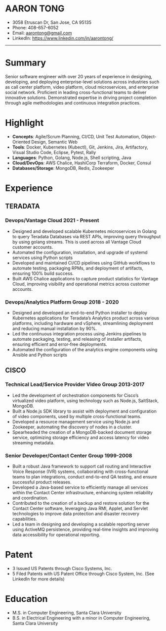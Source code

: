 # AARON TONG 
- 3058 Etruscan Dr, San Jose, CA 95135
- Phone: 408-657-6052
- Email: aarontong@gmail.com
- LinkedIn: https://www.linkedin.com/in/aarontong/

---

# Summary
Senior software engineer with over 20 years of experience in designing, developing, and deploying enterprise-level solutions across industries such as call center platform, video platform, cloud microservices, and enterprise social network. Proficient in leading cross-functional teams to deliver innovative solutions. Demonstrated expertise in driving project completion through agile methodologies and continuous integration practices.

# Highlight
- **Concepts**​: Agile/Scrum Planning, CI/CD, Unit Test Automation, Object-Oriented Design, Semantic Web
- **Tools**​: Docker, Kubernetes (Kubectl), Git, Jenkins, Jira, Artifactory, Visual Studio Code, Eclipse, Pytest, Rally
- **Languages**​: Python, Golang, Node.js, Shell scripting, Java
- **Cloud/DevOps**: AWS Chalice, HashiCorp Terraform, Docker, Consul
- **Databases/Storage**: MongoDB, Redis, Zookeeper

# Experience
## TERADATA
### Devops/Vantage Cloud 2021 - Present
- Designed and developed scalable Kubernetes microservices in Golang to query Teradata Databases via REST APIs, improving query throughput by using golang streams. This is used across all Vantage Cloud customer accounts.
- Automated the configuration, installation, and upgrade of systemd services using Python scripts  
- Developed and maintained CI/CD pipelines using GitHub workflows to automate testing, packaging RPMs, and deployment of artifacts, ensuring 100% build success.  
- Built AWS Chalice applications to capture product statistics for Vantage Cloud, improving visibility and operational metrics across customer accounts.

### Devops/Analytics Platform Group 2018 - 2020
- Designed and developed an end-to-end Python installer to deploy Kubernetes applications for Teradata’s Analytics product across various platforms, including hardware and vSphere, streamlining deployment and reducing manual installation by 90%.
- Led the continuous integration process using Jenkins pipelines to automate packaging, testing, and releasing of installer artifacts, ensuring efficient and error-free deployments.
- Automated the configuration of the analytics engine components using Ansible and Python scripts

## CISCO
### Technical Lead/Service Provider Video Group 2013-2017
- Led the development of orchestration components for Cisco’s virtualized video platform, using technology such as Node.js, SaltStack, MongoDB.
- Built a Node.js SDK library to assist with deployment and configuration of video components, used by multiple cross-functional teams.  
- Developed a resource management service using Node.js and Zookeeper, automating the discovery of nodes in a cluster.  
- Spearheaded the creation of a MongoDB-backed document storage service, optimizing storage efficiency and access latency for video streaming metadata.

### Senior Developer/Contact Center Group 1999-2008
- Built a robust Java framework to support call routing and Interactive Voice Response (IVR) systems, collaborating with cross-functional teams to plan integrations, conduct end-to-end QA testing, and ensure successful product releases.
- Developed a Java-based service to efficiently manage all services within the Contact Center infrastructure, enhancing system reliability and coordination.
- Contributed to the creation of a backup and restore solution for the Contact Center software, leveraging Java RMI, Applet, and Servlet technologies to improve data protection and disaster recovery capabilities.
- Led a team in designing and developing a scalable reporting server using ActiveMQ persistence, providing real-time insights and improving data accessibility for operational reporting.

# Patent
- 3 Issued US Patents through Cisco Systems, Inc. 
- 5 Filed Patents with US Patent Office through Cisco System, Inc. (See LinkedIn for more details)

# Education
- M.S. in Computer Engineering, Santa Clara University 
- B.S. in Electrical Engineering with a minor in Computer Engineering, Santa Clara University
